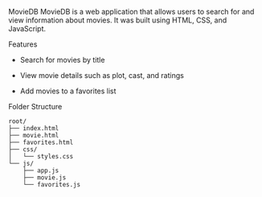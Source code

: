 MovieDB
MovieDB is a web application that allows users to search for and view information about movies. It was built using HTML, CSS, and JavaScript.

Features
    
- Search for movies by title

- View movie details such as plot, cast, and ratings

- Add movies to a favorites list

Folder Structure

    root/
    ├── index.html
    ├── movie.html
    ├── favorites.html
    ├── css/
    │   └── styles.css
    └── js/
        ├── app.js
        ├── movie.js
        └── favorites.js

